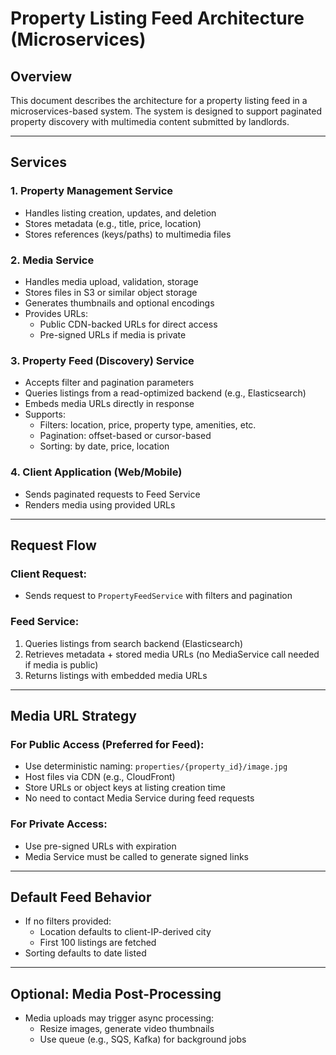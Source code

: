 # Property Listing Feed Architecture (Microservices)

## Overview

This document describes the architecture for a property listing feed in a microservices-based system. The system is designed to support paginated property discovery with multimedia content submitted by landlords.

---

## Services

### 1. Property Management Service
- Handles listing creation, updates, and deletion
- Stores metadata (e.g., title, price, location)
- Stores references (keys/paths) to multimedia files

### 2. Media Service
- Handles media upload, validation, storage
- Stores files in S3 or similar object storage
- Generates thumbnails and optional encodings
- Provides URLs:
  - Public CDN-backed URLs for direct access
  - Pre-signed URLs if media is private

### 3. Property Feed (Discovery) Service
- Accepts filter and pagination parameters
- Queries listings from a read-optimized backend (e.g., Elasticsearch)
- Embeds media URLs directly in response
- Supports:
  - Filters: location, price, property type, amenities, etc.
  - Pagination: offset-based or cursor-based
  - Sorting: by date, price, location

### 4. Client Application (Web/Mobile)
- Sends paginated requests to Feed Service
- Renders media using provided URLs

---

## Request Flow

### Client Request:
- Sends request to `PropertyFeedService` with filters and pagination

### Feed Service:
1. Queries listings from search backend (Elasticsearch)
2. Retrieves metadata + stored media URLs (no MediaService call needed if media is public)
3. Returns listings with embedded media URLs

---

## Media URL Strategy

### For Public Access (Preferred for Feed):
- Use deterministic naming: `properties/{property_id}/image.jpg`
- Host files via CDN (e.g., CloudFront)
- Store URLs or object keys at listing creation time
- No need to contact Media Service during feed requests

### For Private Access:
- Use pre-signed URLs with expiration
- Media Service must be called to generate signed links

---

## Default Feed Behavior
- If no filters provided:
  - Location defaults to client-IP-derived city
  - First 100 listings are fetched
- Sorting defaults to date listed

---

## Optional: Media Post-Processing
- Media uploads may trigger async processing:
  - Resize images, generate video thumbnails
  - Use queue (e.g., SQS, Kafka) for background jobs
